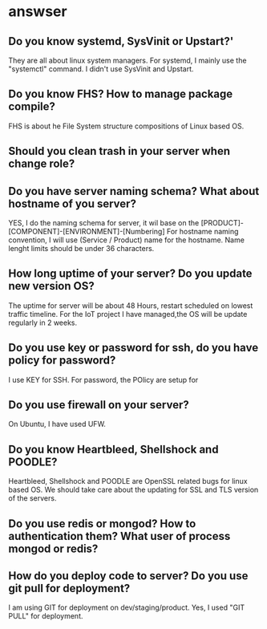 # answser
## Do you know systemd, SysVinit or Upstart?'
They are all about linux system managers.
For systemd,  I mainly use the "systemctl" command.
I didn't use SysVinit and Upstart.

## Do you know FHS? How to manage package compile?
FHS is about he File System structure compositions of Linux based OS.

## Should you clean trash in your server when change role?


## Do you have server naming schema? What about hostname of you server?
YES, I do the naming schema for server, it wil base on the [PRODUCT]-[COMPONENT]-[ENVIRONMENT]-[Numbering]
For hostname naming convention, I will use (Service / Product) name for the hostname.
Name lenght limits should be under 36 characters.

## How long uptime of your server? Do you update new version OS?
The uptime for server will be about 48 Hours, restart scheduled on lowest traffic timeline.
For the IoT project I have managed,the OS will be update regularly in 2 weeks.

## Do you use key or password for ssh, do you have policy for password?
I use KEY for SSH.
For password, the POlicy are setup for 

## Do you use firewall on your server?
On Ubuntu, I have used UFW.

## Do you know Heartbleed, Shellshock and POODLE?
Heartbleed, Shellshock and POODLE are OpenSSL related bugs for linux based OS.
We should take care about the updating for SSL and TLS version of the servers.

## Do you use redis or mongod? How to authentication them? What user of process mongod or redis?


## How do you deploy code to server? Do you use git pull for deployment?
I am using GIT for deployment on dev/staging/product.
Yes, I used "GIT PULL" for deployment.
